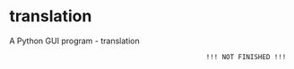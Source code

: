 # translation
A Python GUI program - translation

                                                     !!! NOT FINISHED !!!
